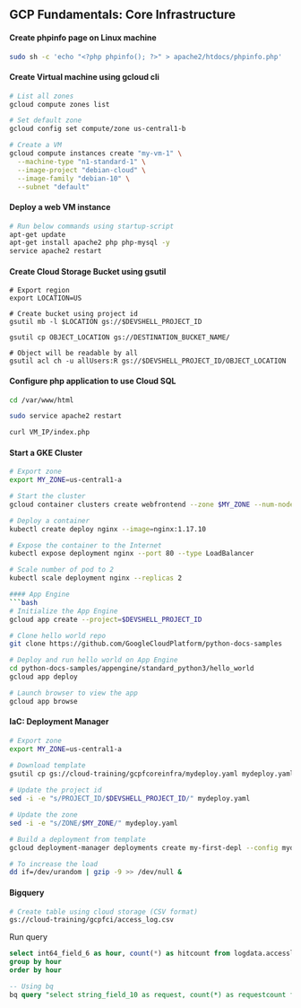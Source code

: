 ## GCP Fundamentals: Core Infrastructure


#### Create phpinfo page on Linux machine
```bash
sudo sh -c 'echo "<?php phpinfo(); ?>" > apache2/htdocs/phpinfo.php'
```

#### Create Virtual machine using gcloud cli
```bash
# List all zones
gcloud compute zones list

# Set default zone
gcloud config set compute/zone us-central1-b

# Create a VM
gcloud compute instances create "my-vm-1" \
  --machine-type "n1-standard-1" \
  --image-project "debian-cloud" \
  --image-family "debian-10" \
  --subnet "default"
```

#### Deploy a web VM instance
```bash
# Run below commands using startup-script
apt-get update
apt-get install apache2 php php-mysql -y
service apache2 restart
```

#### Create Cloud Storage Bucket using gsutil
```
# Export region
export LOCATION=US

# Create bucket using project id
gsutil mb -l $LOCATION gs://$DEVSHELL_PROJECT_ID

gsutil cp OBJECT_LOCATION gs://DESTINATION_BUCKET_NAME/

# Object will be readable by all
gsutil acl ch -u allUsers:R gs://$DEVSHELL_PROJECT_ID/OBJECT_LOCATION
```


#### Configure php application to use Cloud SQL
```bash
cd /var/www/html

sudo service apache2 restart

curl VM_IP/index.php
```

#### Start a GKE Cluster
```bash
# Export zone
export MY_ZONE=us-central1-a

# Start the cluster
gcloud container clusters create webfrontend --zone $MY_ZONE --num-nodes 2

# Deploy a container
kubectl create deploy nginx --image=nginx:1.17.10

# Expose the container to the Internet
kubectl expose deployment nginx --port 80 --type LoadBalancer

# Scale number of pod to 2
kubectl scale deployment nginx --replicas 2

#### App Engine
```bash
# Initialize the App Engine
gcloud app create --project=$DEVSHELL_PROJECT_ID

# Clone hello world repo
git clone https://github.com/GoogleCloudPlatform/python-docs-samples

# Deploy and run hello world on App Engine
cd python-docs-samples/appengine/standard_python3/hello_world
gcloud app deploy

# Launch browser to view the app
gcloud app browse
```

#### IaC: Deployment Manager
```bash
# Export zone
export MY_ZONE=us-central1-a

# Download template
gsutil cp gs://cloud-training/gcpfcoreinfra/mydeploy.yaml mydeploy.yaml
        
# Update the project id
sed -i -e "s/PROJECT_ID/$DEVSHELL_PROJECT_ID/" mydeploy.yaml

# Update the zone
sed -i -e "s/ZONE/$MY_ZONE/" mydeploy.yaml

# Build a deployment from template
gcloud deployment-manager deployments create my-first-depl --config mydeploy.yaml

# To increase the load
dd if=/dev/urandom | gzip -9 >> /dev/null &
```

#### Bigquery
```bash
# Create table using cloud storage (CSV format)
gs://cloud-training/gcpfci/access_log.csv
```

Run query
```sql
select int64_field_6 as hour, count(*) as hitcount from logdata.accesslog
group by hour
order by hour

-- Using bq
bq query "select string_field_10 as request, count(*) as requestcount from logdata.accesslog group by request order by requestcount desc"
```